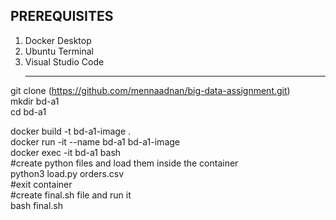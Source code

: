 ## PREREQUISITES
1. Docker Desktop
2. Ubuntu Terminal
3. Visual Studio Code
   ***

git clone (https://github.com/mennaadnan/big-data-assignment.git) <br />
mkdir bd-a1 <br />
cd bd-a1 <br />

docker build -t bd-a1-image . <br />
docker run -it --name bd-a1 bd-a1-image <br />
docker exec -it bd-a1 bash <br />
#create python files and load them inside the container <br />
python3 load.py orders.csv <br />
#exit container <br />
#create final.sh file and run it <br />
bash final.sh
